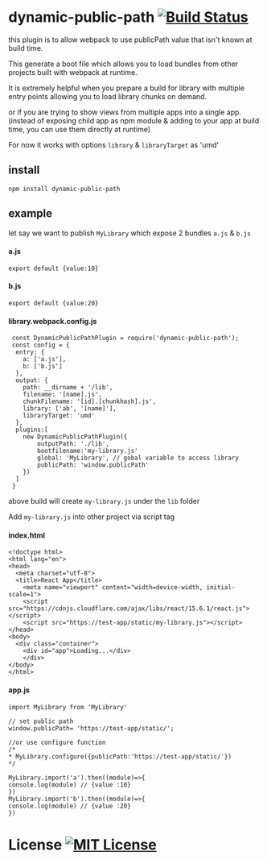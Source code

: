 # dynamic-public-path [![Build Status](https://travis-ci.org/kuldeepkeshwar/dynamic-public-path.svg?branch=master)](https://travis-ci.org/kuldeepkeshwar/dynamic-public-path)
this plugin is to allow webpack to use publicPath value that isn't known at build time.

This generate a boot file which allows you to load bundles from other projects built with webpack at runtime. 

It is extremely helpful when you prepare a build for library with multiple entry points allowing you to load library chunks on demand.

or if you are trying to show views from multiple apps into a single app.
(instead of exposing child app as npm module & adding to your app at build time, you can use them directly at runtime) 

 For now it works with options `library` & `libraryTarget` as 'umd'
## install
```
npm install dynamic-public-path
```

## example
let say we want to publish `MyLibrary` which expose 2 bundles  `a.js` & `b.js`
#### a.js
```
export default {value:10}
```
#### b.js
```
export default {value:20}
```
#### library.webpack.config.js
```
 const DynamicPublicPathPlugin = require('dynamic-public-path');
 const config = {
  entry: {
    a: ['a.js'],
    b: ['b.js']
  },
  output: {
    path: __dirname + '/lib',
    filename: '[name].js',
    chunkFilename: '[id].[chunkhash].js',
    library: ['ab', '[name]'],
    libraryTarget: 'umd'
  },
  plugins:[
    new DynamicPublicPathPlugin({
        outputPath: './lib',
        bootfilename:'my-library.js'
        global: 'MyLibrary', // gobal variable to access library
        publicPath: 'window.publicPath'
    })
  ]
 }
```
above build will create `my-library.js` under the `lib` folder

Add `my-library.js` into other project via script tag
#### index.html 
```
<!doctype html>
<html lang="en">
<head>
  <meta charset="utf-8">
  <title>React App</title>
	<meta name="viewport" content="width=device-width, initial-scale=1">
	<script src="https://cdnjs.cloudflare.com/ajax/libs/react/15.6.1/react.js"></script>
	<script src="https://test-app/static/my-library.js"></script>
</head>
<body>
  <div class="container">
    <div id="app">Loading...</div>
	</div>
</body>
</html>

```
#### app.js 
```
import MyLibrary from 'MyLibrary'

// set public path 
window.publicPath= 'https://test-app/static/';

//or use configure function
/*
* MyLibrary.configure({publicPath:'https://test-app/static/'})
*/

MyLibrary.import('a').then((module)=>{
console.log(module) // {value :10}
})
MyLibrary.import('b').then((module)=>{
console.log(module) // {value :20}
})
```

 # License [![MIT License](https://img.shields.io/badge/license-MIT-blue.svg?style=flat)](/LICENSE)
